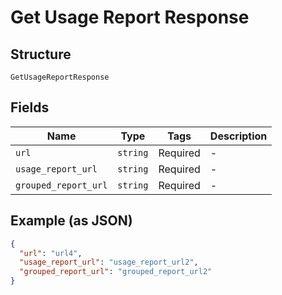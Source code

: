 
# Get Usage Report Response

## Structure

`GetUsageReportResponse`

## Fields

| Name | Type | Tags | Description |
|  --- | --- | --- | --- |
| `url` | `string` | Required | - |
| `usage_report_url` | `string` | Required | - |
| `grouped_report_url` | `string` | Required | - |

## Example (as JSON)

```json
{
  "url": "url4",
  "usage_report_url": "usage_report_url2",
  "grouped_report_url": "grouped_report_url2"
}
```


